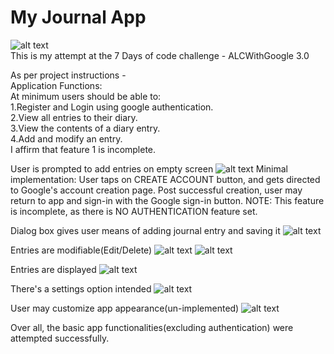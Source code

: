 # My Journal App
![alt text](journalapp.png "Screenshot of landing screen")<br/>
This is my attempt at the 7 Days of code challenge - ALCWithGoogle 3.0

As per project instructions -<br/> 
Application Functions:<br/>
At minimum users should be able to:<br/>
 1.Register and Login using google authentication.<br/>
 2.View all entries to their diary.<br/>
 3.View the contents of a diary entry.<br/>
 4.Add and modify an entry.<br/>
I affirm that feature 1 is incomplete.<br/>

User is prompted to add entries on empty screen
![alt text](home-screen.png "Screenshot of home screen")
Minimal implementation: 
User taps on CREATE ACCOUNT button, and gets directed to Google's 
account creation page. Post successful creation, user may return
to app and sign-in with the Google sign-in button.
NOTE: This feature is incomplete, as there is NO AUTHENTICATION feature
set.

Dialog box gives user means of adding journal entry and saving it
![alt text](create-entry-screen.png "Screenshot of landing screen")

Entries are modifiable(Edit/Delete)
![alt text](delete-screen.png "delete entry screen")
![alt text](edit-entry.png "Screenshot of screen")

Entries are displayed
![alt text](added-entry.png "Screenshot of entry screen")

There's a settings option intended
![alt text](settings-menu.png "launch settings screen")

User may customize app appearance(un-implemented)
![alt text](settings-screen.png "Settings screen")

Over all, the basic app functionalities(excluding authentication) were attempted successfully.
